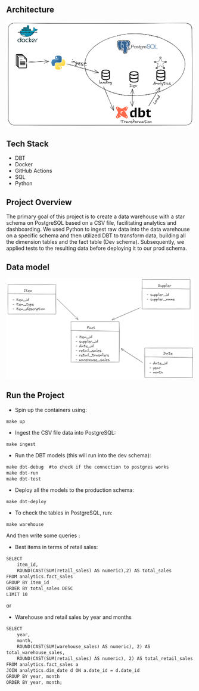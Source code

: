## Architecture 
![architecture.png](assets/architecture.png)

## Tech Stack 
* DBT 
* Docker
* GitHub Actions 
* SQL
* Python 

## Project Overview 
The primary goal of this project is to create a data warehouse with a star schema on PostgreSQL based on a CSV file, facilitating analytics and dashboarding. We used Python to ingest raw data into the data warehouse on a specific schema and then utilized DBT to transform data, building all the dimension tables and the fact table (Dev schema). Subsequently, we applied tests to the resulting data before deploying it to our prod schema.

## Data model 
![datamodel.png](assets/data_model.png)


## Run the Project 
* Spin up the containers using:

```
make up
```
 
* Ingest the CSV file data into PostgreSQL:

```
make ingest
```

* Run the DBT models (this will run into the dev schema):

```
make dbt-debug  #to check if the connection to postgres works
make dbt-run
make dbt-test
```

* Deploy all the models to the production schema:

```
make dbt-deploy
```

* To check the tables in PostgreSQL, run:

```
make warehouse
```

And then write some queries : 
* Best items in terms of retail sales:

```
SELECT 
    item_id, 
    ROUND(CAST(SUM(retail_sales) AS numeric),2) AS total_sales
FROM analytics.fact_sales
GROUP BY item_id
ORDER BY total_sales DESC 
LIMIT 10
```

or 

* Warehouse and retail sales by year and months 

```
SELECT 
    year,
    month,
    ROUND(CAST(SUM(warehouse_sales) AS numeric), 2) AS total_warehouse_sales,
    ROUND(CAST(SUM(retail_sales) AS numeric), 2) AS total_retail_sales
FROM analytics.fact_sales a
JOIN analytics.dim_date d ON a.date_id = d.date_id
GROUP BY year, month
ORDER BY year, month;
```









